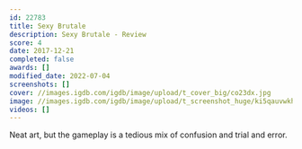 ```yaml
---
id: 22783
title: Sexy Brutale
description: Sexy Brutale - Review
score: 4
date: 2017-12-21
completed: false
awards: []
modified_date: 2022-07-04
screenshots: []
cover: //images.igdb.com/igdb/image/upload/t_cover_big/co23dx.jpg
image: //images.igdb.com/igdb/image/upload/t_screenshot_huge/ki5qauvwkhpizuveslwx.jpg
videos: []
---
```

Neat art, but the gameplay is a tedious mix of confusion and trial and error.